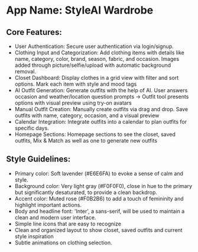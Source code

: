 # **App Name**: StyleAI Wardrobe

## Core Features:

- User Authentication: Secure user authentication via login/signup.
- Clothing Input and Categorization: Add clothing items with details like name, category, color, brand, season, fabric, and occasion. Images added through picture/selfie/upload with automatic background removal.
- Closet Dashboard: Display clothes in a grid view with filter and sort options. Mark each item with style and mood tags
- AI Outfit Generation: Generate outfits with the help of AI. User answers occasion and weather/location question prompts -> Outfit tool presents options with visual preview using try-on avatars
- Manual Outfit Creation: Manually create outfits via drag and drop. Save outfits with name, category, occasion, and a visual preview
- Calendar Integration: Integrate outfits into a calendar to plan outfits for specific days.
- Homepage Sections: Homepage sections to see the closet, saved outfits, Mix & Match as well as one to generate new outfits

## Style Guidelines:

- Primary color: Soft lavender (#E6E6FA) to evoke a sense of calm and style.
- Background color: Very light gray (#F0F0F0), close in hue to the primary but significantly desaturated, to provide a clean backdrop.
- Accent color: Muted rose (#F0B2B6) to add a touch of femininity and highlight important actions.
- Body and headline font: 'Inter', a sans-serif, will be used to maintain a clean and modern user interface.
- Simple line icons that are easy to recognize
- Clean and organized layout to show closet, saved outfits and current style inspiration
- Subtle animations on clothing selection.